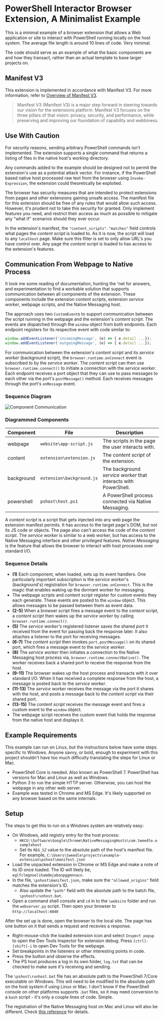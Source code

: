  # PowerShell Interactor Browser Extension, A Minimalist Example
 
This is a minimal example of a browser extension that allows a Web application
or site to interact with PowerShell running locally on the host system. The 
average file length is around 10 lines of code. Very minimal.

The code should serve as an example of what the basic components are and how 
they transact, rather than an actual template to base larger projects on.

## Manifest V3

This extension is implemented in accordance with Manifest V3. For more 
information, refer to [Overview of Manifest V3](https://developer.chrome.com/docs/extensions/mv3/intro/mv3-overview/).

> Manifest V3 (Manifest V3) is a major step forward in steering towards our 
  vision for the extensions platform. Manifest V3 focuses on the three pillars 
  of that vision: privacy, security, and performance, while preserving and 
  improving our foundation of capability and webbiness. 

## Use With Caution

For security reasons, sending arbitrary PowerShell commands isn't implemented. 
The extension supports a single command that returns a listing of files in the 
native host's working directory.

Any commands added to the example should be designed not to permit the 
extension's use as a potential attack vector. For instance, if the PowerShell
based native host processed raw text from the browser using `Invoke-Expression`, 
the extension could theoretically be exploited.

The browser has security measures that are intended to protect extensions from
pages and other extensions gaining unsafe access. The manifest file for this
extension should be free of any rules that would allow such access. However,
it's prudent not to take this security for granted. Only implement features 
you need, and restrict their access as much as possible to mitigate any
"what if" scenarios should they ever occur. 

In the extension's manifest, the `"content_scripts"."matches"` field controls
what pages the *content script* is loaded to. As it is now, the script will
load to any `localhost` page. Make sure this filter is set to only allow 
URL's you have control over. Any page the *content script* is loaded to has
access to the extension's features.

## Communication From Webpage to Native Process

It took me some reading of documentation, hunting the 'net for answers, and 
experimentation to find a workable solution that supports communication between 
all components of the extension. These components include the extension *content
scripts*, extension *service worker*, webpage scripts, and the Native Messaging
host.

The approach uses two `CustomEvent`s to support communication between the 
script running in the webpage and the extension's *content script*. The events
are dispatched through the `window` object from both endpoints. Each endpoint 
registers for its respective event with code similar to:

```javascript
window.addEventListener('incomingMessage', (e) => { e.detail ...});
window.addEventListener('outgoingMessage', (e) => { e.detail ...});
```

For communication between the extension's *content script* and its *service 
worker* (background script), the `browser.runtime.onConnect` event is subscribed
to by the *service worker*. The *content script* can then use 
`browser.runtime.connect()` to initiate a connection with the *service worker*.
Each endpoint receives a port object that they can use to pass messages to each 
other via the port's `postMessage()` method. Each receives messages through 
the port's `onMessage` event.

### Sequence Diagram

![Component Communication](./out/sequence/communication.svg)

### Diagrammed Components
|Component|File|Description|
|---------|----|-----------|
|webpage  |`website\app-script.js`|The scripts in the page the user interacts with.|
|content  |`extension\extension.js`|The *content script* of the extension.|
|background|`extension\background.js`|The background *service worker* that interacts with PowerShell.|
|powershell|`pshost\host.ps1`|A PowerShell process connected via Native Messaging.|

A *content script* is a script that gets injected into any web page the 
extension manifest permits. It has access to the target page's DOM, but not 
its JS code or objects. The page also can't access the code of the *content
script*. The *service worker* is similar to a web worker, but has access to
the Native Messaging interface and other privileged features. *Native Messaging*
is the feature that allows the browser to interact with host processes over 
standard I/O.

### Sequence Details

* **(1)** Each component, when loaded, sets up its event handlers. One 
  particularly important subscription is the *service worker*'s (background's) 
  registration for `browser.runtime.onConnect`. This is the magic that enables 
  waking up the dormant worker for messaging.
* The webpage scripts and *content script* register for custom events they
  each generate. These events are posted to the `window` object. This allows
  messages to be passed between them as event data.
* **(2-5)** When a browser script fires a message event to the *content script*,
  a *content script* then wakes up the *service worker* by calling 
  `browser.runtime.connect()`.
* **(5)** The *service worker's* registered listener saves the shared *port* it 
  received from the event for passing back the response later. It also attaches
  a listener to the port for receiving messages.
* **(6-7)** The *content script* then invokes `port.postMessage()` on its shared 
  port, which fires a message event to the *service worker*.
* **(8)** The *service worker* then initiates a connection to the Native 
  Messaging host process via, `browser.runtime.connectNative()`. The worker 
  receives back a shared port to receive the response from the host.
* **(9-11)** The browser wakes up the host process and transacts with it over 
  standard I/O. When it has received a complete response from the host, a 
  message is posted back to the *service worker*.
* **(11-13)** The *service worker* receives the message via the port it shares 
  with the host, and posts a message back to the *content script* via their 
  shared port.
* **(13-15)** The *content script* receives the message event and fires a custom
  event to the `window` object.
* The webpage script receives the custom event that holds the response from the
  native host and displays it.

## Example Requirements

This example can run on Linux, but the instructions below have some steps
specific to Windows. Anyone savvy, or bold, enough to experiment with this 
project shouldn't have too much difficulty translating the steps for Linux or
Mac.
* PowerShell Core is needed. Also known as PowerShell 7. PowerShell has versions
  for Mac and Linux as well as Windows.
* Python 3 to run the simple HTTP server. Otherwise, you can host the webpage
  in any other web server.
* Example was tested in Chrome and MS Edge. It's likely supported on any 
  browser based on the same internals.

## Setup

The steps to get this to run on a Windows system are relatively easy:

* On Windows, add registry entry for the host process:
  * `HKCU:\Software\Google\Chrome\NativeMessagingHosts\com.tweedle.examplehost`
  * Set its `REG_SZ` value to the absolute path of the host's manifest file.
    For example, 
    `C:\Users\tweedle\projects\example-extension\pshost\manifest.json` 
* Load the unpacked extension in Chrome or MS Edge and make a note of its ID 
  once loaded. The ID will likely be, `eglfclmgnoelihamdmjabonpggmnnacn`.
* In the file, `\pshost\manifest.json`, make sure the `"allowed_origins"` field
  matches the extension's ID.
  * Also update the `"path"` field with the absolute path to the batch file,
    `\pshost\runhost.bat`.
* Open a command shell console and `cd` in to the `\website` folder and run
  the `webserver.py` script. Then open your browser to `http://localhost:4040`

After the set up is done, open the browser to the local site. The page has one
button on it that sends a request and recevies a response.

* Right-mouse-click the loaded extension icon and select `Inspect popup` to open
  the Dev Tools Inspector for extension debug. Press `[ctrl]-[shift]-i` to open
  Dev Tools for the webpage.
* Set breakpoints in the listeners or other interesting points in code.
* Press the button and observe the effects.
* The PS host produces a log in its own folder, `log.txt` that can be checked to
  make sure it's receiving and sending.

The `\pshost\runhost.bat` file has an absolute path to the PowerShell 7/Core
executable on Windows. This will need to be modified to the absolute path
on the host system if using Linux or Mac. I don't know if the PowerShell 
console on other platforms supports `.bat` files, so it may need conversion 
to a `bash` script - it's only a couple lines of code. Simple.

The registration of the Native Messaging host on Mac and Linux will also be
different. Check [this reference](https://developer.chrome.com/docs/apps/nativeMessaging/#native-messaging-host-location) for details.
